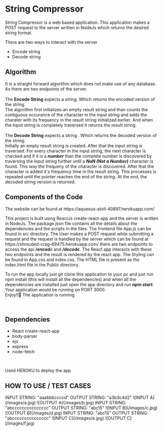 <h1> String Compressor </h1>

<p>
String Compressor is a web based application. This application makes a POST request to the server written in NodeJs which returns the desired string format.
</p>
<p>
  There are two ways to interact with the server
  <ul>
    <li> Encode string </li>
    <li> Decode string </li>
  </ul>
</p>
<h2> Algorithm </h1>
<p> It is a straight forward algorithm which does not make use of any database. As there are two endpoints of the server.<br><br>
  The <strong>Encode String</strong> expects a string. Which returns the encoded version of the string. <br>
  The algorithm first initializes an empty result string and than counts the contiguous occurance of the character in the
  input string and adds the charater with its frequency in the result string initialized earlier. And when the input string is completely traversed it returns the result string.
  <br>
  <br>
  The <strong>Decode String</strong> expects a string . Which returns the decoded version of the string. <br>
  Initially an empty result string is created. After that the input string is traversed. For every character in the input string, the next character is checked and if it is a <strong><em>number </em> </strong> than the complete number is discovered by traversing the input string further until a <em><strong> NaN (Not a Number)</strong></em> character is found. This way the frequeny of the character is discovered. After that the character is added it's frequency time in the result string. This processes is repeated until the pointer reaches the end of the string. At the end, the decoded string version is returned.
</p>

<h2> Components of the Code </h2>
<p>
  The website can be found at https://aqueous-atoll-40897.herokuapp.com/ 
</p>
<p>
  This project is built using ReactJs create-react-app and the server is written in NodeJs. The package.json file contains all the details about the dependencies and the scripts in the files. The frontend file App.js can be found in src directory. The User makes a POST request while submitting a request and the request is handled by the server which can be found at https://shrouded-crag-69475.herokuapp.com/ there are two endpoints to access the api <strong><em></em>/encod</strong>e and <strong><em>/decode</em></strong>. The React app interacts with these two endpoints and the result is rendered by the react app.
  The Styling can be found in App.css and index.css. The HTML file is present as the index.html file in the Public directory.
</p>
<p>
  To run the app locally just git clone this application to your pc and just run npm install (this will install all the dependencies) and when all the dependencies are installed just open the app directory and run <strong><em>npm start</em></strong>. Your application would be running on PORT 3000. <br>
  Enjoy!!🎉 The application is running 
</p><br>
<h2> Dependencies </h2>
<ul>
  <li> React create-react-app </li>
  <li> body-parser </li>
  <li> ejs </li>
  <li> express </li>
  <li> node-fetch </li>
</ul>
<br> 
<p> Used HEROKU to deploy the app </p>
<h2> HOW TO USE / TEST CASES </h2>
<p>
  INPUT STRING:  "aaabbbccccd"
  OUTPUT STRING: "a3b3c4d2"
  ![INPUT A](/images/a.jpg)
  ![OUTPUT A](/images/b.jpg)
  INPUT STRING:  "abccccccccccccccc"
  OUTPUT STRING: "abc15"
  ![INPUT B](/images/c.jpg)
  ![OUTPUT B](/images/d.jpg)
  INPUT STRING:  "abc15"
  OUTPUT STRING: "abccccccccccccccc"
  ![INPUT C](/images/e.jpg)
  ![OUTPUT C](/images/f.jpg)
</p>
  